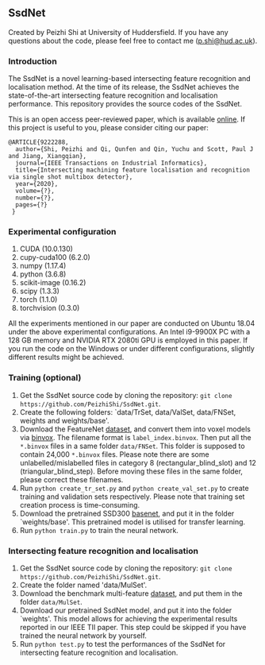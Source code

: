 ## SsdNet

Created by Peizhi Shi at University of Huddersfield. If you have any questions about the code, please feel free to contact me (p.shi@hud.ac.uk).

### Introduction

The SsdNet is a novel learning-based intersecting feature recognition and localisation method. At the time of its release, the SsdNet achieves the state-of-the-art intersecting feature recognition and localisation performance. This repository provides the source codes of the SsdNet. 

This is an open access peer-reviewed paper, which is available [online](https://doi.org/10.1109/TII.2020.3030620). If this project is useful to you, please consider citing our paper:

    @ARTICLE{9222288,
      author={Shi, Peizhi and Qi, Qunfen and Qin, Yuchu and Scott, Paul J and Jiang, Xiangqian},
      journal={IEEE Transactions on Industrial Informatics}, 
      title={Intersecting machining feature localisation and recognition via single shot multibox detector}, 
      year={2020},
      volume={?},
      number={?},
      pages={?}
     }

### Experimental configuration

1. CUDA (10.0.130)
2. cupy-cuda100 (6.2.0)
3. numpy (1.17.4)
4. python (3.6.8)
5. scikit-image (0.16.2)
6. scipy (1.3.3)
7. torch (1.1.0)
8. torchvision (0.3.0)

All the experiments mentioned in our paper are conducted on Ubuntu 18.04 under the above experimental configurations. An Intel i9-9900X PC with a 128 GB memory and NVIDIA RTX 2080ti GPU is employed in this paper. If you run the code on the Windows or under different configurations, slightly different results might be achieved.


### Training (optional)

1. Get the SsdNet source code by cloning the repository: `git clone https://github.com/PeizhiShi/SsdNet.git`.
2. Create the following folders: `data/TrSet, data/ValSet, data/FNSet, weights and weights/base'. 
3. Download the FeatureNet [dataset](https://github.com/madlabub/Machining-feature-dataset), and convert them into voxel models via [binvox](https://www.patrickmin.com/binvox/). The filename format is `label_index.binvox`. Then put all the `*.binvox` files in a same folder `data/FNSet`. This folder is supposed to contain 24,000 `*.binvox` files. Please note there are some unlabelled/mislabelled files in category 8 (rectangular_blind_slot) and 12 (triangular_blind_step). Before moving these files in the same folder, please correct these filenames.
4. Run `python create_tr_set.py` and `python create_val_set.py` to create training and validation sets respectively. Please note that training set creation process is time-consuming.
5. Download the pretrained SSD300 [basenet](https://s3.amazonaws.com/amdegroot-models/ssd_300_VOC0712.pth), and put it in the folder `weights/base'. This pretrained model is utilised for transfer learning.  
6. Run `python train.py` to train the neural network. 


### Intersecting feature recognition and localisation

1. Get the SsdNet source code by cloning the repository: `git clone https://github.com/PeizhiShi/SsdNet.git`.
2. Create the folder named 'data/MulSet'.
3. Download the benchmark multi-feature [dataset](https://1drv.ms/u/s!At5UoWCCWHUKafomIKnOJnsl0Dg?e=lbK8iw), and put them in the folder `data/MulSet`.
4. Download our pretrained SsdNet model, and put it into the folder `weights'. This model allows for achieving the experimental results reported in our IEEE TII paper. This step could be skipped if you have trained the neural network by yourself.  
5. Run `python test.py` to test the performances of the SsdNet for intersecting feature recognition and localisation.


